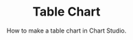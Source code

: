 ---
layout: tutorial-single_layout
title: Table Chart
subtitle: How to make a table chart in Chart Studio.
permalink: /make-a-table-chart/
redirect_from: /plotly1/make-a-table-chart/
imageurl: ../static/images/table-chart/table-thumbnail.gif
state: active
tags: basic
order: 10
meta_description: A tutorial on how to make a table chart in Chart Studio.
popularity: featured
carouselimageurl:
actioncall: How to make a table chart in Plotly's Chart Studio
actioncall-url: https://plot.ly/create/?fid=plotly2_demo:426

otherlang: Know how to program? See how to create this in [Python](https://plot.ly/python/line-and-scatter/) or [R](https://plot.ly/r/line-and-scatter/).

live-graph: <iframe width="900" height="800" frameborder="0" scrolling="no" src="https://plot.ly/~plotly2_demo/426.embed"></iframe>
live-graph-image:

steps:
 - title: Try an Example
   sub-steps:
    - copy: "Before getting started with your own dataset, you can check out an example. First, select the 'Type' menu. Hovering the mouse over the chart type icon will display three options: 1) Charts like this by Plotly users, 2) View tutorials on this chart type, and, 3) See a basic example."
    - copy: "Clicking the 'See a basic example' option will show what a sample chart looks like after adding data and editing with the style. You'll also see what labels and style attributes were selected for this specific chart, as well as the end result."
      img: "![Example after](../static/images/line-graph-and-scatter-plot-with-excel/scatter-try-example.gif)"
    - copy: "You can also use the data featured in this tutorial by clicking on 'Open This Data in Plotly' on the left-hand side. It'll open in Chart Studio."

 - title: Add Your Data to Plotly
   sub-steps:
    - copy: "Head to Plotly’s [Chart Studio](https://plot.ly/create/) and add your data. You have the option of typing directly in the grid, uploading your file, or entering a URL of an online dataset. Plotly accepts .xls, .xlsx, or .csv files. For more information on how to enter your data, see [this](https://help.plot.ly/add-data-to-the-plotly-grid/) tutorial."

 - title: Create a Chart
   sub-steps:
    - copy: "After adding data, go to the 'Traces' section under the 'Structure' menu on the left-hand side. Choose the 'Type' of trace, then choose 'Line' under 'Simple' chart type."
      img: "![Choose chart](../static/images/table-chart/table-choose-chart.png)"
    - copy: "Next, fill out the 'Headers' and 'Columns' values from the dropdown menus. This will create a raw table as seen below."
      img: "![Add Values](../static/images/table-chart/table-import-data.png)"
    - copy: "After adding the data to the table, fill out the table style attributes under the 'Header Options', 'Cell Options' and 'Column Options' (if the grid holds those information) via the dropdown menus. The resulting table will look like this:"
      img: "![Finished trace](../static/images/table-chart/table-finished.png)"
    - copy: "Note that the above style properties can also be set under the `Style` section."

 - title: Style a Chart
   sub-steps:
    - copy: "The 'Style' menu displays many options to modify characteristics of the overall chart layout. To see more options about styling the chart, visit the [style and layout](https://help.plot.ly/tutorials/#layout) section of the Chart Studio documentation."
    - copy: "To change the properties of the table plot, go to the 'Traces' section under the 'Style' menu."
      img: "![Table Properties](../static/images/table-chart/table-properties.png)"
    - copy: "To set the plot title, go to the 'General' section under the 'Style' menu and type in the plot title within the textbox provided under 'Title'."
      img: "![Plot Title](../static/images/table-chart/table-title.png)"
    - copy: "Another approach is to click and then enter the title directly on the plot interface."
      img: "![Type directly title](../static/images/table-chart/table-title-direct.png)"

 - title: Save and Share
   sub-steps:
    - copy: "To save the plot click the 'Save' button on the left-hand side. A save modal will appear, as seen below, where you can specify the filenames and privacy settings for your plot and data grid."
      img: "![Save main](../static/images/table-chart/table-save-main.png)"
    - copy: "For more information on privacy settings and how sharing works, visit Plotly's [sharing tutorial](http://help.plot.ly/save-share-and-export-in-plotly/)."
---